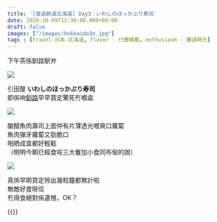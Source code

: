 ```yaml
---
title: '[食道鉄道北海道] Day3：いわしのほっかぶり寿司'
date: 2020-10-09T12:30:00.000+08:00
draft: false
images: ["/images/hokkaido3n.jpg"]
tags : [travel-日本-北海道, flavor - 行膳積腹, enthusiasm - 鐵道時光]
---
```


 下午茶係釧路駅弁 

![](/images/hokkaido3n1.jpg)

引田屋 **いわしのほっかぶり寿司**  
即係响[釧路](https://hidie.net/hokkaido3c/)早早買定驚死冇嗰盒

![](/images/hokkaido3n2.jpg)

酸醋魚肉壽司上面仲有片薄透光嘅爽口蘿蔔  
魚肉彈牙蘿蔔又勁脆口  
啪晒成盒都好輕鬆  
（明明今朝已經食咗三大餐加小食同布甸的說）  

![](/images/hokkaido3n.jpg)

真係早啲買定拎出幾粒鐘都無計啦  
無敵好食呀佢  
冇得食絕對係遺憾，OK？   
  
  
{{<hokkaido>}}
